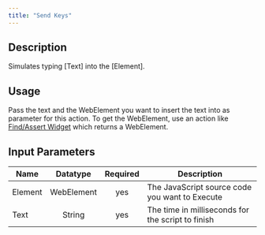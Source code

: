 ```yaml
---
title: "Send Keys"
---
```

## Description
Simulates typing [Text] into the [Element].

## Usage
Pass the text and the WebElement you want to insert the text into as parameter for this action. To get the WebElement, use an action like [Find/Assert Widget](FindAssert+Widget) which returns a WebElement.

## Input Parameters
Name | Datatype | Required | Description
---- |:--------:| :-------:|---------------
Element | WebElement | yes | The JavaScript source code you want to Execute
Text | String | yes | The time in milliseconds for the script to finish
